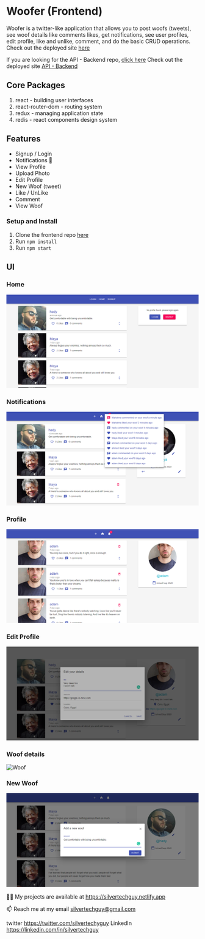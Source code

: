 # Woofer (Frontend)

Woofer is a twitter-like application that allows you to post woofs (tweets), see woof details like comments likes, get notifications, see user profiles, edit profile, like and unlike, comment, and do the basic CRUD operations.
Check out the deployed site [here](https://woofer-official.herokuapp.com)

If you are looking for the API - Backend repo, [click here](https://github.com/silvertechguy/woofer-api)
Check out the deployed site [API - Backend](https://woofer-api.herokuapp.com)


## Core Packages

1. react - building user interfaces
2. react-router-dom - routing system
3. redux - managing application state
4. redis - react components design system

## Features

- Signup / Login
- Notifications 🔔
- View Profile
- Upload Photo
- Edit Profile
- New Woof (tweet)
- Like / UnLike
- Comment
- View Woof


### Setup and Install

1. Clone the frontend repo [here](https://github.com/silvertechguy/woofer)
2. Run `npm install`
2. Run `npm start`

## UI

### Home

![Home](screenshots/home.png)

### Notifications

![Notifications](screenshots/notifications.png)

### Profile

![Profile](screenshots/profile.png)

### Edit Profile

![Edit Profile](screenshots/edit-profile.png)

### Woof details

![Woof](screenshots/view_profile.png)

### New Woof

![New Woof](screenshots/new_woof.png)



👨‍💻 My projects are available at https://silvertechguy.netlify.app

📫 Reach me at my email silvertechguy@gmail.com

twitter https://twitter.com/silvertechyguy
LinkedIn https://linkedin.com/in/silvertechguy


